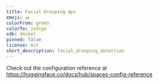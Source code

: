 ```yaml
---
title: Facial Drooping Api
emoji: 📊
colorFrom: green
colorTo: indigo
sdk: docker
pinned: false
license: mit
short_description: facial_drooping_detection
---
```


Check out the configuration reference at https://huggingface.co/docs/hub/spaces-config-reference
